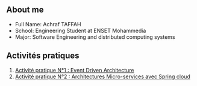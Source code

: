 ## About me
- Full Name: Achraf TAFFAH
- School: Engineering Student at ENSET Mohammedia
- Major: Software Engineering and distributed computing systems

## Activités pratiques
1. [Activité pratique N°1 : Event Driven Architecture](https://github.com/TAFFAHACHRAF/systemes-distribues-glsid3-2023/tree/main/spring-cloud-streams)
2. [Activité pratique N°2 : Architectures Micro-services avec Spring cloud](https://github.com/TAFFAHACHRAF/systemes-distribues-glsid3-2023/tree/main/spring-cloud-streams)

